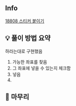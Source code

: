 ## Info
[18808 스티커 붙이기](https://www.acmicpc.net/problem/18808)

## 💡 풀이 방법 요약
하라는대로 구현했음  
1. 가능한 좌표를 찾음  
2. 그 좌표에 넣을 수 있는지 체크함  
3. 넣음  
4. 

## 🙂 마무리

